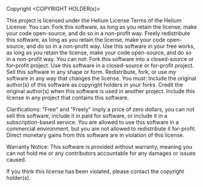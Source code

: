 Copyright <YEAR> <COPYRIGHT HOLDER(s)>

This project is licensed under the Helium License
Terms of the Helium License:
  You can:
    Fork this software, as long as you retain the license, make your code open-source, and do so in a non-profit way.
    Freely redistribute this software, as long as you retain the license, make your code open-source, and do so in a non-profit way.
    Use this software in your free works, as long as you retain the license, make your code open-source, and do so in a non-profit way.
  You can not:
    Fork this software into a closed-source or for-profit project.
    Use this software in a closed-source or for-profit project.
    Sell this software in any shape or form.
    Redistribute, fork, or use my software in any way that changes the license.
  You must:
    Include the original author(s) of this software as copyright holders in your forks.
    Credit the original author(s) when this software is used in another project.
    Include this license in any project that contains this software.

Clarifications:
  "Free" and "Freely" imply a price of zero dollars, you can not sell this software, include it in paid for software, or include it in a subscription-based service.
  You are allowed to use this software in a commercial environment, but you are not allowed to redistribute it for-profit.
  Direct monetary gains from this software are in violation of this license.

Warranty Notice:
  This software is provided without warranty, meaning you can not hold me or any contributors accountable for any damages or issues caused.

If you think this license has been violated, please contact the copyright holder(s).
